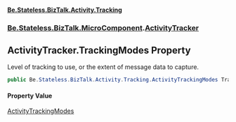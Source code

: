 #### [Be.Stateless.BizTalk.Activity.Tracking](README.md 'README')
### [Be.Stateless.BizTalk.MicroComponent](Be.Stateless.BizTalk.MicroComponent.md 'Be.Stateless.BizTalk.MicroComponent').[ActivityTracker](ActivityTracker.md 'Be.Stateless.BizTalk.MicroComponent.ActivityTracker')

## ActivityTracker.TrackingModes Property

Level of tracking to use, or the extent of message data to capture.

```csharp
public Be.Stateless.BizTalk.Activity.Tracking.ActivityTrackingModes TrackingModes { get; set; }
```

#### Property Value
[ActivityTrackingModes](ActivityTrackingModes.md 'Be.Stateless.BizTalk.Activity.Tracking.ActivityTrackingModes')